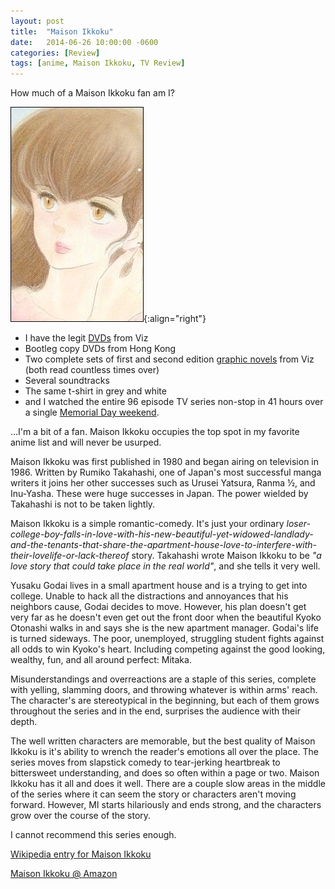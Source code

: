 ```yaml
---
layout: post
title:  "Maison Ikkoku"
date:   2014-06-26 10:00:00 -0600
categories: [Review]
tags: [anime, Maison Ikkoku, TV Review]
---
```


How much of a Maison Ikkoku fan am I?

![Kyoko Otonashi](/assets/2014/06/kyoko.jpg){:align="right"}

* I have the legit [DVDs](http://www.amazon.com/Maison-Ikkoku-Collectors-Box-eps-1-12/dp/B00009L53V) from Viz
* Bootleg copy DVDs from Hong Kong
* Two complete sets of first and second edition [graphic novels](http://www.amazon.com/s/ref=nb_sb_noss?url=search-alias%3Dus-stripbooks-tree&field-keywords=maison+ikkoku&x=0&y=0) from Viz (both read countless times over)
* Several soundtracks
* The same t-shirt in grey and white
* and I watched the entire 96 episode TV series non-stop in 41 hours over a single [Memorial Day weekend](https://web.archive.org/web/20200319033522/https://www.tapatalk.com/groups/ikkoku/maison-ikkoku-in-1-weekend-t664.html).

...I'm a bit of a fan. Maison Ikkoku occupies the top spot in my favorite anime list and will never be usurped.

Maison Ikkoku was first published in 1980 and began airing on television in 1986. Written by Rumiko Takahashi, one of Japan's most successful manga writers it joins her other successes such as Urusei Yatsura, Ranma ½, and Inu-Yasha. These were huge successes in Japan. The power wielded by Takahashi is not to be taken lightly.

Maison Ikkoku is a simple romantic-comedy. It's just your ordinary *loser-college-boy-falls-in-love-with-his-new-beautiful-yet-widowed-landlady-and-the-tenants-that-share-the-apartment-house-love-to-interfere-with-their-lovelife-or-lack-thereof* story. Takahashi wrote Maison Ikkoku to be *"a love story that could take place in the real world"*, and she tells it very well.

Yusaku Godai lives in a small apartment house and is a trying to get into college. Unable to hack all the distractions and annoyances that his neighbors cause, Godai decides to move. However, his plan doesn't get very far as he doesn't even get out the front door when the beautiful Kyoko Otonashi walks in and says she is the new apartment manager. Godai's life is turned sideways. The poor, unemployed, struggling student fights against all odds to win Kyoko's heart. Including competing against the good looking, wealthy, fun, and all around perfect: Mitaka.

Misunderstandings and overreactions are a staple of this series, complete with yelling, slamming doors, and throwing whatever is within arms' reach. The character's are stereotypical in the beginning, but each of them grows throughout the series and in the end, surprises the audience with their depth.

The well written characters are memorable, but the best quality of Maison Ikkoku is it's ability to wrench the reader's emotions all over the place. The series moves from slapstick comedy to tear-jerking heartbreak to bittersweet understanding, and does so often within a page or two. Maison Ikkoku has it all and does it well. There are a couple slow areas in the middle of the series where it can seem the story or characters aren't moving forward. However, MI starts hilariously and ends strong, and the characters grow over the course of the story.

I cannot recommend this series enough.

[Wikipedia entry for Maison Ikkoku](http://en.wikipedia.org/wiki/Maison_Ikkoku)

[Maison Ikkoku @ Amazon](http://www.amazon.com/Maison-Ikkoku-1-Rumiko-Takahashi/dp/1569310440)
